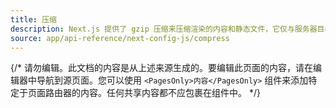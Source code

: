 ```yaml
---
title: 压缩
description: Next.js 提供了 gzip 压缩来压缩渲染的内容和静态文件，它仅与服务器目标一起工作。在这里了解更多。
source: app/api-reference/next-config-js/compress
---
```


{/* 请勿编辑。此文档的内容是从上述来源生成的。要编辑此页面的内容，请在编辑器中导航到源页面。您可以使用 `<PagesOnly>内容</PagesOnly>` 组件来添加特定于页面路由器的内容。任何共享内容都不应包裹在组件中。 */}